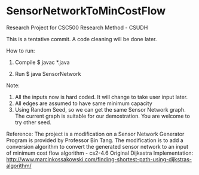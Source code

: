 # SensorNetworkToMinCostFlow
Research Project for CSC500 Research Method - CSUDH

This is a tentative commit. A code cleaning will be done later.

How to run:

1. Compile
$ javac *.java

2. Run
$ java SensorNetwork

Note:
1. All the inputs now is hard coded. It will change to take user input later.
2. All edges are assumed to have same minimum capacity
3. Using Random Seed, so we can get the same Sensor Network graph. The current graph is suitable for our demostration. You are welcome to try other seed.

Reference:
The project is a modification on a Sensor Network Generator Program is provided by Professor Bin Tang. The modification is to add a conversion algorithm to convert the generated sensor network to an input of minimum cost flow algorithm - cs2-4.6
Original Dijkastra Implementation:
http://www.marcinkossakowski.com/finding-shortest-path-using-dijkstras-algorithm/
